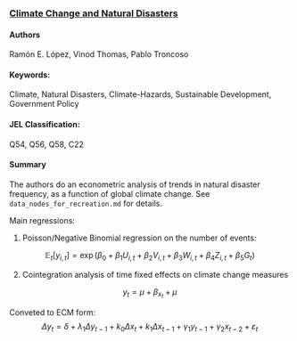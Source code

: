 ### [Climate Change and Natural Disasters](https://repositorio.uchile.cl/bitstream/handle/2250/138715/Climate-Change-and-Naturaldisasters.pdf?sequence=1)
#### Authors
Ramón E. López, Vinod Thomas, Pablo Troncoso

#### Keywords:
Climate, Natural Disasters, Climate-Hazards, Sustainable Development, Government Policy

#### JEL Classification:
Q54, Q56, Q58, C22

#### Summary

The authors do an econometric analysis of trends in natural disaster frequency, as a function of global climate change. See `data_nodes_for_recreation.md` for details.

Main regressions:

1. Poisson/Negative Binomial regression on the number of events:

$$\mathbb E_t[y_{i,t}] = \exp(\beta_0 + \beta_1 U_{i,t} + \beta_2 V_{i,t} + \beta_3 W_{i,t} + \beta_4 Z_{i,t} + \beta_5 G_t) $$

2. Cointegration analysis of time fixed effects on climate change measures

$$ y_t  =\mu + \beta_x_t + \mu$$

Conveted to ECM form:
$$\Delta y_t = \delta + \lambda_1 \Delta y_{t-1} + k_0 \Delta x_t + k_1 \Delta x_{t-1} + \gamma_1 y_{t-1} +\gamma_2 x_{t-2} + \varepsilon_t$$
